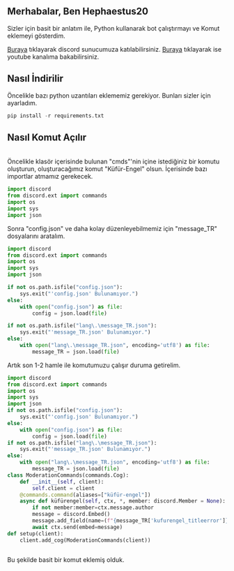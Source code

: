 ## Merhabalar, Ben Hephaestus20
Sizler için basit bir anlatım ile, Python kullanarak bot çalıştırmayı ve Komut eklemeyi gösterdim.

[Buraya](#https://discord.gg/qAThZUqTNN) tıklayarak discord sunucumuza katılabilirsiniz.
[Buraya](#https://www.youtube.com/channel/UCqupqKWmpEB50Zqel8HSigw) tıklayarak ise youtube kanalıma bakabilirsiniz.

## Nasıl İndirilir
Öncelikle bazı python uzantıları eklememiz gerekiyor.
Bunları sizler için ayarladım.

```py
pip install -r requirements.txt
```

## Nasıl Komut Açılır
\
Öncelikle klasör içerisinde bulunan "cmds"'nin içine istediğiniz bir komutu oluşturun, oluşturacağımız komut "Küfür-Engel" olsun.
İçerisinde bazı importlar atmamız gerekecek.

```py
import discord
from discord.ext import commands
import os
import sys
import json
```
Sonra "config.json" ve daha kolay düzenleyebilmemiz için "message_TR" dosyalarını aratalım.
```py
import discord
from discord.ext import commands
import os
import sys
import json

if not os.path.isfile("config.json"):
    sys.exit("'config.json' Bulunamıyor.")
else:
    with open("config.json") as file:
        config = json.load(file)

if not os.path.isfile("lang\.\message_TR.json"):
    sys.exit("'message_TR.json' Bulunamıyor.")
else:
    with open("lang\.\message_TR.json", encoding='utf8') as file:
        message_TR = json.load(file)
```
Artık son 1-2 hamle ile komutumuzu çalışır duruma getirelim.
```py
import discord
from discord.ext import commands
import os
import sys
import json
if not os.path.isfile("config.json"):
    sys.exit("'config.json' Bulunamıyor.")
else:
    with open("config.json") as file:
        config = json.load(file)
if not os.path.isfile("lang\.\message_TR.json"):
    sys.exit("'message_TR.json' Bulunamıyor.")
else:
    with open("lang\.\message_TR.json", encoding='utf8') as file:
        message_TR = json.load(file)
class ModerationCommands(commands.Cog):
    def __init__(self, client):
        self.client = client
    @commands.command(aliases=["küfür-engel"])
    async def küfürengel(self, ctx, *, member: discord.Member = None):
        if not member:member=ctx.message.author
        message = discord.Embed()
        message.add_field(name=(f"{message_TR['kufurengel_titleerror']}"),value=(f"{message_TR['kufurengel_error']}"), inline=False)
        await ctx.send(embed=message)
def setup(client):
    client.add_cog(ModerationCommands(client))
    
```

Bu şekilde basit bir komut eklemiş olduk.
